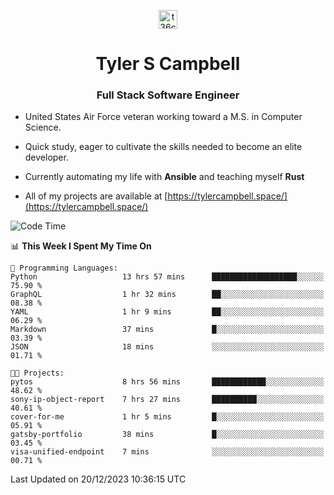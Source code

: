 <p align="center">
<a href="https://www.linkedin.com/in/t36campbell" target="blank"><img align="center" src="https://ik.imagekit.io/t36campbell/Portfolio/linkedin.png.original_m8bbGgPh6.png" alt="t36campbell" height="30" width="30" /></a>
</p>
<h1 align="center">Tyler S Campbell</h1>
<h3 align="center">Full Stack Software Engineer</h3>

* United States Air Force veteran working toward a M.S. in Computer Science.

* Quick study, eager to cultivate the skills needed to become an elite developer.

* Currently automating my life with **Ansible** and teaching myself **Rust**

* All of my projects are available at [https://tylercampbell.space/](https://tylercampbell.space/)

<!--START_SECTION:waka-->
![Code Time](http://img.shields.io/badge/Code%20Time-3%2C051%20hrs%203%20mins-blue)

📊 **This Week I Spent My Time On** 

```text
💬 Programming Languages: 
Python                   13 hrs 57 mins      ███████████████████░░░░░░   75.90 % 
GraphQL                  1 hr 32 mins        ██░░░░░░░░░░░░░░░░░░░░░░░   08.38 % 
YAML                     1 hr 9 mins         ██░░░░░░░░░░░░░░░░░░░░░░░   06.29 % 
Markdown                 37 mins             █░░░░░░░░░░░░░░░░░░░░░░░░   03.39 % 
JSON                     18 mins             ░░░░░░░░░░░░░░░░░░░░░░░░░   01.71 % 

🐱‍💻 Projects: 
pytos                    8 hrs 56 mins       ████████████░░░░░░░░░░░░░   48.62 % 
sony-ip-object-report    7 hrs 27 mins       ██████████░░░░░░░░░░░░░░░   40.61 % 
cover-for-me             1 hr 5 mins         █░░░░░░░░░░░░░░░░░░░░░░░░   05.91 % 
gatsby-portfolio         38 mins             █░░░░░░░░░░░░░░░░░░░░░░░░   03.45 % 
visa-unified-endpoint    7 mins              ░░░░░░░░░░░░░░░░░░░░░░░░░   00.71 % 
```


 Last Updated on 20/12/2023 10:36:15 UTC
<!--END_SECTION:waka-->
